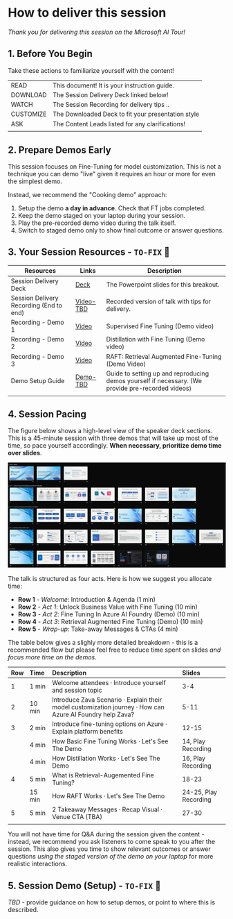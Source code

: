 # How to deliver this session

_Thank you for delivering this session on the Microsoft AI Tour!_

## 1. Before You Begin

Take these actions to familiarize yourself with the content!

| | |
|:---|:---| 
| READ | This document! It is your instruction guide. |
| DOWNLOAD | The Session Delivery Deck linked below! |
| WATCH | The Session Recording for delivery tips .. |
| CUSTOMIZE | The Downloaded Deck to fit your presentation style |
| ASK | The Content Leads listed for any clarifications!  |
| | |


## 2. Prepare Demos Early

This session focuses on Fine-Tuning for model customization. This is not a technique you can demo "live" given it requires an hour or more for even the simplest demo.

Instead, we recommend the "Cooking demo" approach:

1. Setup the demo **a day in advance**. Check that FT jobs completed.
1. Keep the demo staged on your laptop during your session.
1. Play the pre-recorded demo video during the talk itself.
1. Switch to staged demo only to show final outcome or answer questions.


## 3. Your Session Resources - `TO-FIX`  🚧

| Resources          | Links                            | Description |
|-------------------|----------------------------------|-------------------|
| Session Delivery Deck   |  [Deck](https://aka.ms/) |  The Powerpoint slides for this breakout.|
| Session Delivery Recording (End to end) | [Video-TBD](https://aka.ms/) | Recorded version of talk with tips for delivery.  |
| Recording - Demo 1 | [Video](https://aka.ms/AAxugli) | Supervised Fine Tuning (Demo video) |
| Recording - Demo 2 | [Video](https://aka.ms/AAxuglh) | Distillation with Fine Tuning (Demo video) |
| Recording - Demo 3 | [Video](https://aka.ms/AAxuglk) | RAFT: Retrieval Augmented Fine-Tuning (Demo Video) |
| Demo Setup Guide |[Demo-TBD](https://aka.ms/)  | Guide to setting up and reproducing demos yourself if necessary. (We provide pre-recorded videos) |
| | |


## 4. Session Pacing

The figure below shows a high-level view of the speaker deck sections. This is a 45-minute session with three demos that will take up most of the time, so pace yourself accordingly. **When necessary, prioritize demo time over slides**.

![Speaker Deck](./../docs/assets/Speaker-Deck.png)

The talk is structured as four acts. Here is how we suggest you allocate time:

- **Row 1** - _Welcome_: Introduction & Agenda (1 min)
- **Row 2** - _Act 1_: Unlock Business Value with Fine Tuning (10 min)
- **Row 3** - _Act 2_: Fine Tuning In Azure AI Foundry (Demo) (10 min)
- **Row 4** - _Act 3_: Retrieval Augmented Fine Tuning (Demo) (10 min)
- **Row 5** - _Wrap-up_: Take-away Messages & CTAs (4 min)

The table below gives a slighly more detailed breakdown - this is a recommended flow but please feel free to reduce time spent on slides _and focus more time on the demos_. 

| Row | Time | Description | Slides |
|:---|:---|:---|:---|
| 1 | 1 min | Welcome attendees · Introduce yourself and session topic | 3-4 |
| 2 | 10 min  | Introduce Zava Scenario · Explain their model customization journey · How can Azure AI Foundry help Zava? | 5-11 |
| 3 | 2 min  | Introduce fine-tuning options on Azure · Explain platform benefits | 12-15 |
|  | 4 min  | How Basic Fine Tuning Works · Let's See The Demo  | 14, Play Recording |
|  | 4 min  | How Distillation Works · Let's See The Demo  | 16, Play Recording |
| 4 | 5 min  | What is Retrieval-Augemented Fine Tuning? | 18-23 |
|   | 15 min  | How RAFT Works · Let's See The Demo  | 24-25, Play Recording |
| 5 | 5 min | 2 Takeaway Messages · Recap Visual · Venue CTA (TBA) | 27-30 |
| | | 

You will not have time for Q&A during the session given the content - instead, we recommend you ask listeners to come speak to you after the session. This also gives you time to show relevant outcomes or answer questions _using the staged version of the demo on your laptop_ for more realistic interactions.

## 5. Session Demo (Setup) - `TO-FIX`  🚧

_TBD_ - provide guidance on how to setup demos, or point to where this is described.
